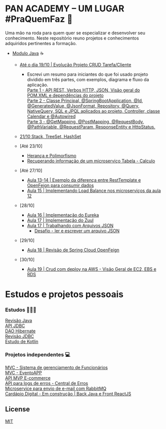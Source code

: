 # PAN ACADEMY – UM LUGAR #PraQuemFaz 🚀

Uma mão na roda para quem quer se especializar e desenvolver seu conhecimento. Neste repositório reuno projetos e conhecimentos adquiridos pertinentes a formação.

- [Modulo Java](https://github.com/jmvgcomp/pan-academy/tree/master/modulo-java) ☕ 
  - [Até o dia 19/10 | Evolução Projeto CRUD Tarefa/Cliente](https://github.com/jmvgcomp/pan-academy/tree/master/modulo-java/aula8)  
    - Escrevi um resumo para iniciantes do que foi usado projeto dividido em três partes, com exemplos, diagrama e fluxo da aplicação.  
      [Parte 1 - API REST, Verbos HTTP, JSON, Visão geral do POM.XML e dependências do projeto](https://medium.com/@jmvgdev/entendendo-um-projeto-spring-rest-api-inciantes-parte-1-b205d1a6c2d4)  
      [Parte 2 - Classe Principal, @SpringBootApplication, @Id, @GeneratedValue, @JsonFormat, Repository, @Query, NativeQuery, SQL e JPQL aplicados ao projeto, Controller, classe Calendar e @Autowired](https://medium.com/@jmvgdev/entendendo-um-projeto-spring-rest-api-inciantes-parte-2-3b4533d478b7)  
      [Parte 3 - @GetMapping, @PostMapping, @RequestBody, @PathVariable, @RequestParam, ResponseEntity e HttpStatus.](https://medium.com/@jmvgdev/entendendo-um-projeto-spring-rest-api-inciantes-parte-3-220a698b9e55)
      
  - [21/10 Stack, TreeSet, HashSet](https://github.com/jmvgcomp/pan-academy/tree/master/modulo-java/aula10%20-%20stacks%2C%20set/src)
  - [Até 23/10]  
    - [Herança e Polimorfismo](https://github.com/jmvgcomp/pan-academy/tree/master/modulo-java/aula11-heranca-polimorfismo/src)
    - [Recuperando informação de um microserviço Tabela - Calculo](https://github.com/jmvgcomp/pan-academy/tree/master/modulo-java/aula12-microservices)
  - [Até 27/10]
    - [Aula 13-14 | Exemplo da diferença entre RestTemplate e OpenFeign para consumir dados](https://github.com/jmvgcomp/pan-academy/tree/master/modulo-java/aula13-microservices/ms-appuser)  
    - [Aula 15 | Implementando Load Balance nos microserviços da aula 12](https://github.com/jmvgcomp/pan-academy/tree/master/modulo-java/aula12-microservices)
  - [28/10]
    - [Aula 16 | Implementação do Eureka](https://github.com/jmvgcomp/pan-academy/tree/master/modulo-java/aula16-eureka-springcloud)
    - [Aula 17 | Implementação do Zuul](https://github.com/jmvgcomp/pan-academy/tree/master/modulo-java/aula16-eureka-springcloud/zuul-api-gateway)
    - [Aula 17 | Trabalhando com Arquivos JSON](https://github.com/jmvgcomp/pan-academy/tree/master/modulo-java/aula17-java-json/src/main/java/dev/jmvg/javajson)
      - [Desafio - ler e escrever um arquivo JSON](https://github.com/jmvgcomp/pan-academy/blob/master/modulo-java/aula17-java-json/src/main/java/dev/jmvg/javajson/Desafio.java)
  - [29/10] 
    - [Aula 18 | Revisão de Spring Cloud OpenFeign](https://github.com/jmvgcomp/pan-academy/tree/master/modulo-java/aula18-revisao-feign)
  - [30/10]
    - [Aula 19 | Crud com deploy na AWS - Visão Geral de EC2, EBS e RDS](https://github.com/jmvgcomp/pan-academy/tree/master/modulo-java/aula19-api-crud-aws)


# Estudos e projetos pessoais

### Estudos 👨🏽‍🎓
[Revisão Java](https://github.com/jmvgcomp/LinguagemJava/tree/master/src)  
[API JDBC](https://github.com/jmvgcomp/JDBC)  
[DAO Hibernate](https://github.com/jmvgcomp/DAO-JPA-Hibernate)  
[Revisão JDBC](https://github.com/jmvgcomp/revisao-jdbc-oo)  
[Estudo de Kotlin](https://github.com/jmvgcomp/EstudoKotlin)

### Projetos independentes 💻
[MVC - Sistema de gerenciamento de Funcionários](https://github.com/jmvgcomp/Sistema-de-Gerenciamento-de-Funcionarios)  
[MVC - EventoAPP](https://github.com/jmvgcomp/EventoAPP)  
[API MVP E-commerce](https://github.com/jmvgcomp/mvp-ecommerce-api)  
[API para logs de erros - Central de Erros](https://github.com/jmvgcomp/errorflowbackend/tree/master/src/main/java/dev/jmvg/codenation/errorflow/api)  
[Microservice para envio de e-mail com RabbitMQ](https://github.com/jmvgcomp/microservice-email)  
[Cardápio Digital - Em construção | Back Java e Front ReactJS
](https://github.com/jmvgcomp/menufood)  






## License
[MIT](https://choosealicense.com/licenses/mit/)
